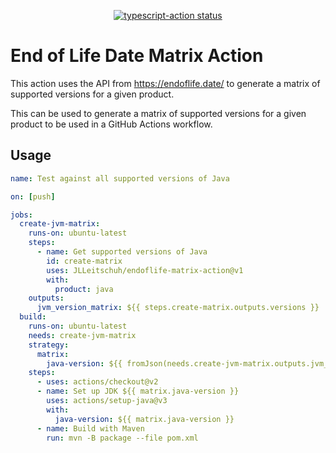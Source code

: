 <p align="center">
  <a href="https://github.com/JLLeitschuh/endoflife-date-matrix-action/actions"><img alt="typescript-action status" src="https://github.com/JLLeitschuh/endoflife-date-matrix-action/workflows/Build-Test/badge.svg"></a>
</p>

# End of Life Date Matrix Action

This action uses the API from https://endoflife.date/ to generate a matrix of supported versions for a given product.

This can be used to generate a matrix of supported versions for a given product to be used in a GitHub Actions workflow.

## Usage

```yaml
name: Test against all supported versions of Java

on: [push]

jobs:
  create-jvm-matrix:
    runs-on: ubuntu-latest
    steps:
      - name: Get supported versions of Java
        id: create-matrix
        uses: JLLeitschuh/endoflife-matrix-action@v1
        with:
          product: java
    outputs:
      jvm_version_matrix: ${{ steps.create-matrix.outputs.versions }}
  build:
    runs-on: ubuntu-latest
    needs: create-jvm-matrix
    strategy:
      matrix:
        java-version: ${{ fromJson(needs.create-jvm-matrix.outputs.jvm_version_matrix) }}
    steps:
      - uses: actions/checkout@v2
      - name: Set up JDK ${{ matrix.java-version }}
        uses: actions/setup-java@v3
        with:
          java-version: ${{ matrix.java-version }}
      - name: Build with Maven
        run: mvn -B package --file pom.xml
```
